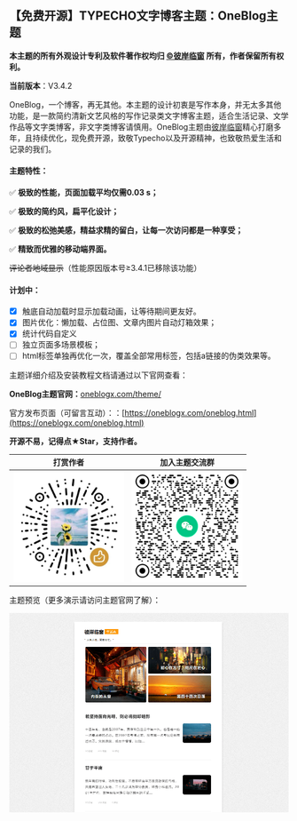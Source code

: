 ## 【免费开源】TYPECHO文字博客主题：OneBlog主题

**本主题的所有外观设计专利及软件著作权均归 [©彼岸临窗](https://oneblogx.com) 所有，作者保留所有权利。**

**当前版本**：V3.4.2

OneBlog，一个博客，再无其他。本主题的设计初衷是写作本身，并无太多其他功能，是一款简约清新文艺风格的写作记录类文字博客主题，适合生活记录、文学作品等文字类博客，非文字类博客请慎用。OneBlog主题由[彼岸临窗](https://oneblogx.com/)精心打磨多年，且持续优化，现免费开源，致敬Typecho以及开源精神，也致敬热爱生活和记录的我们。

#### 主题特性：

✅ **极致的性能，页面加载平均仅需0.03 s；**

✅ **极致的简约风，扁平化设计；**

✅ **极致的松弛美感，精益求精的留白，让每一次访问都是一种享受；**

✅ **精致而优雅的移动端界面。**

~~评论者地域显示~~（性能原因版本号≥3.4.1已移除该功能）

#### 计划中：

- [x] 触底自动加载时显示加载动画，让等待期间更友好。
- [x] 图片优化：懒加载、占位图、文章内图片自动灯箱效果；
- [x] 统计代码自定义
- [ ] 独立页面多场景模板；
- [ ] html标签单独再优化一次，覆盖全部常用标签，包括a链接的伪类效果等。

主题详细介绍及安装教程文档请通过以下官网查看：

**OneBlog主题官网：**[oneblogx.com/theme/](https://oneblogx.com/theme/)  

官方发布页面（可留言互动）：：[https://oneblogx.com/oneblog.html](https://oneblogx.com/oneblog.html)

**开源不易，记得点★Star，支持作者。**

|                        打赏作者                        |                   加入主题交流群                   |
| :----------------------------------------------------: | :------------------------------------------------: |
| <img width="200px" src="assets/default/sponsor.png" /> | <img width="200px" src="assets/default/wxq.png" /> |

主题预览（更多演示请访问主题官网了解）：

<img src="screenshot.png" />
